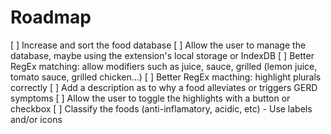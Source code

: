 # Roadmap

[ ] Increase and sort the food database
[ ] Allow the user to manage the database, maybe using the extension's local storage or IndexDB
[ ] Better RegEx matching: allow modifiers such as juice, sauce, grilled (lemon juice, tomato sauce, grilled chicken...)
[ ] Better RegEx macthing: highlight plurals correctly
[ ] Add a description as to why a food alleviates or triggers GERD symptoms
[ ] Allow the user to toggle the highlights with a button or checkbox
[ ] Classify the foods (anti-inflamatory, acidic, etc) - Use labels and/or icons